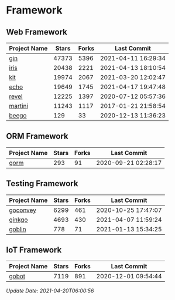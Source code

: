 # Framework

## Web Framework
| Project Name | Stars | Forks | Last Commit |
| ------------ | ----- | ----- | ----------- |
| [gin](https://github.com/gin-gonic/gin) | 47373 | 5396 | 2021-04-11 16:29:34 |
| [iris](https://github.com/kataras/iris) | 20438 | 2221 | 2021-04-13 18:10:54 |
| [kit](https://github.com/go-kit/kit) | 19974 | 2067 | 2021-03-20 12:02:47 |
| [echo](https://github.com/labstack/echo) | 19649 | 1745 | 2021-04-17 19:47:48 |
| [revel](https://github.com/revel/revel) | 12225 | 1397 | 2020-07-12 05:57:36 |
| [martini](https://github.com/go-martini/martini) | 11243 | 1117 | 2017-01-21 21:58:54 |
| [beego](https://github.com/astaxie/beego) | 129 | 33 | 2020-12-13 11:36:23 |

## ORM Framework
| Project Name | Stars | Forks | Last Commit |
| ------------ | ----- | ----- | ----------- |
| [gorm](https://github.com/jinzhu/gorm) | 293 | 91 | 2020-09-21 02:28:17 |

## Testing Framework
| Project Name | Stars | Forks | Last Commit |
| ------------ | ----- | ----- | ----------- |
| [goconvey](https://github.com/smartystreets/goconvey) | 6299 | 461 | 2020-10-25 17:47:07 |
| [ginkgo](https://github.com/onsi/ginkgo) | 4693 | 430 | 2021-04-07 11:59:24 |
| [goblin](https://github.com/franela/goblin) | 778 | 71 | 2021-01-13 15:34:25 |

## IoT Framework
| Project Name | Stars | Forks | Last Commit |
| ------------ | ----- | ----- | ----------- |
| [gobot](https://github.com/hybridgroup/gobot) | 7119 | 891 | 2020-12-01 09:54:44 |

*Update Date: 2021-04-20T06:00:56*
